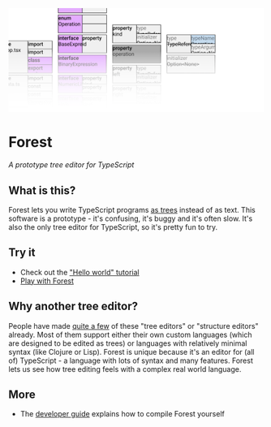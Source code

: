 ![Banner with screenshot of Forest](https://raw.githubusercontent.com/tehwalris/forest-tutorials/master/images/general/banner-1.png)

# Forest

_A prototype tree editor for TypeScript_

## What is this?

Forest lets you write TypeScript programs [as trees](https://en.wikipedia.org/wiki/Abstract_syntax_tree) instead of as text. This software is a prototype - it's confusing, it's buggy and it's often slow. It's also the only tree editor for TypeScript, so it's pretty fun to try.

## Try it

- Check out the ["Hello world" tutorial](https://github.com/tehwalris/forest-tutorials/blob/master/hello-world.md)
- [Play with Forest](https://forest.walr.is)

## Why another tree editor?

People have made [quite a few](https://www.reddit.com/r/nosyntax/wiki/projects) of these "tree editors" or "structure editors" already. Most of them support either their own custom languages (which are designed to be edited as trees) or languages with relatively minimal syntax (like Clojure or Lisp). Forest is unique because it's an editor for (all of) TypeScript - a language with lots of syntax and many features. Forest lets us see how tree editing feels with a complex real world language.

## More

- The [developer guide](./doc/dev.md) explains how to compile Forest yourself
